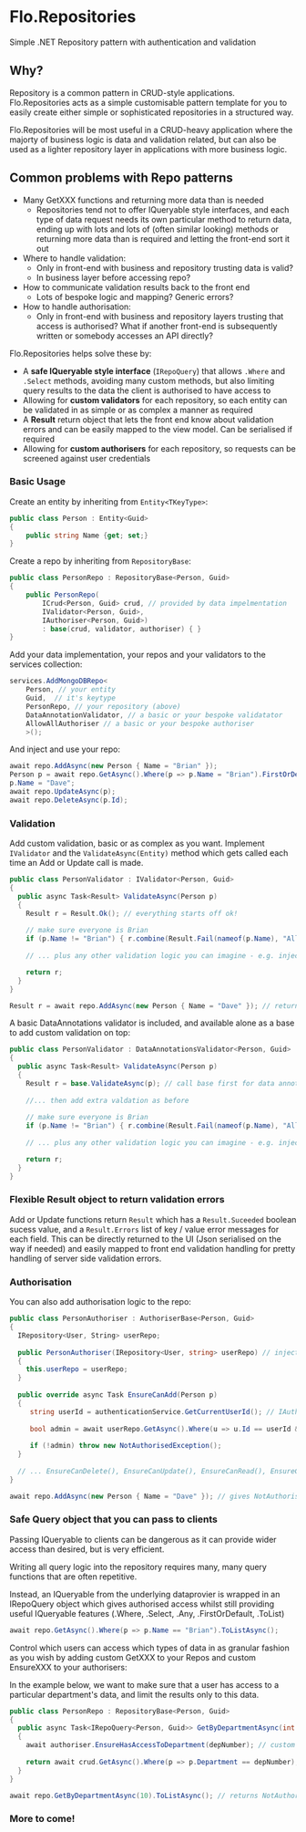 # Flo.Repositories
Simple .NET Repository pattern with authentication and validation

## Why?

Repository is a common pattern in CRUD-style applications.  Flo.Repositories acts as a simple customisable pattern
template for you to easily create either simple or sophisticated repositories in a structured way.

Flo.Repositories will be most useful in a CRUD-heavy application where the majorty of business logic is 
data and validation related, but can also be used as a lighter repository layer in applications with more
business logic.

## Common problems with Repo patterns

- Many GetXXX functions and returning more data than is needed
  - Repositories tend not to offer IQueryable style interfaces, and each type of data request needs its
  own particular method to return data, ending up with lots and lots of (often similar looking) methods or returning more
  data than is required and letting the front-end sort it out
- Where to handle validation: 
  - Only in front-end with business and repository trusting data is valid?
  - In business layer before accessing repo?
- How to communicate validation results back to the front end
  - Lots of bespoke logic and mapping?  Generic errors?
- How to handle authorisation: 
  - Only in front-end with business and repository layers trusting that access is authorised?  What if another front-end is subsequently written or somebody accesses an API directly?

Flo.Repositories helps solve these by:

- A **safe IQueryable style interface** (`IRepoQuery`) that allows `.Where` and `.Select` methods, avoiding many 
  custom methods, but also limiting query results to the data the client is authorised to have access to
- Allowing for **custom validators** for each repository, so each entity can be validated in as simple or as complex 
  a manner as required
- A **Result** return object that lets the front end know about validation errors and can be easily mapped to the view model.  Can be serialised if required
- Allowing for **custom authorisers** for each repository, so requests can be screened against user credentials

### Basic Usage

Create an entity by inheriting from `Entity<TKeyType>`:

```csharp
public class Person : Entity<Guid>
{
    public string Name {get; set;}
}
```

Create a repo by inheriting from `RepositoryBase`:

```csharp
public class PersonRepo : RepositoryBase<Person, Guid>
{
    public PersonRepo(
        ICrud<Person, Guid> crud, // provided by data impelmentation
        IValidator<Person, Guid>, 
        IAuthoriser<Person, Guid>) 
        : base(crud, validator, authoriser) { }
}
```

Add your data implementation, your repos and your validators to the services collection:

```csharp
services.AddMongoDBRepo<
    Person, // your entity
    Guid,  // it's keytype
    PersonRepo, // your repository (above)
    DataAnnotationValidator, // a basic or your bespoke validatator
    AllowAllAuthoriser // a basic or your bespoke authoriser
    >();
```

And inject and use your repo:

```csharp
await repo.AddAsync(new Person { Name = "Brian" });
Person p = await repo.GetAsync().Where(p => p.Name = "Brian").FirstOrDefaultAsync();
p.Name = "Dave";
await repo.UpdateAsync(p);
await repo.DeleteAsync(p.Id);
```

### Validation

Add custom validation, basic or as complex as you want.  Implement `IValidator` and the `ValidateAsync(Entity)` method which
gets called each time an Add or Update call is made.

```csharp
public class PersonValidator : IValidator<Person, Guid>
{
  public async Task<Result> ValidateAsync(Person p)
  {
    Result r = Result.Ok(); // everything starts off ok!
    
    // make sure everyone is Brian
    if (p.Name != "Brian") { r.combine(Result.Fail(nameof(p.Name), "All must be Brian")); }
    
    // ... plus any other validation logic you can imagine - e.g. inject other repos, run queries, etc.

    return r;
  }
}

Result r = await repo.AddAsync(new Person { Name = "Dave" }); // returns Result.Suceeded = False, Result.Errors = { { "Name", "All must be Brian" } }

```

A basic DataAnnotations validator is included, and available alone as a base to add custom validation on top:

```csharp
public class PersonValidator : DataAnnotationsValidator<Person, Guid>
{
  public async Task<Result> ValidateAsync(Person p)
  {
    Result r = base.ValidateAsync(p); // call base first for data annotations validation...
    
    //... then add extra valdation as before
    
    // make sure everyone is Brian
    if (p.Name != "Brian") { r.combine(Result.Fail(nameof(p.Name), "All must be Brian")); }
    
    // ... plus any other validation logic you can imagine - e.g. inject other repos, run queries, etc.

    return r;
  }
}
```

### Flexible Result object to return validation errors

Add or Update functions return `Result` which has a `Result.Suceeded` boolean sucess value, and a `Result.Errors` list of key / value error messages for each field.  This can be directly returned to the UI (Json serialised on the way if needed) and easily mapped to front end validation handling for pretty handling of server side validation errors.

### Authorisation

You can also add authorisation logic to the repo:

```csharp
public class PersonAuthoriser : AuthoriserBase<Person, Guid>
{
  IRepository<User, String> userRepo;
  
  public PersonAuthoriser(IRepository<User, string> userRepo) // inject a userRepo for access to userdata, but could also inject ASP.NET identity classes or anything else
  {
    this.userRepo = userRepo;
  }
  
  public override async Task EnsureCanAdd(Person p)
  {
     string userId = authenticationService.GetCurrentUserId(); // IAuthenticationService impelmented by your authentication framework to provide a hook to user identity
     
     bool admin = await userRepo.GetAsync().Where(u => u.Id == userId && u.IsAdmin == true).AnyAsync();
     
     if (!admin) throw new NotAuthorisedException();
  }
  
  // ... EnsureCanDelete(), EnsureCanUpdate(), EnsureCanRead(), EnsureCanRead(id)... extend as needed
}

await repo.AddAsync(new Person { Name = "Dave" }); // gives NotAuthorisedException if current user is not admin
```

### Safe Query object that you can pass to clients

Passing IQueryable to clients can be dangerous as it can provide wider access than desired, but is very efficient.

Writing all query logic into the repository requires many, many query functions that are often repetitive.

Instead, an IQueryable from the underlying dataprovier is wrapped in an IRepoQuery object which gives authorised access whilst still 
providing useful IQueryable features (.Where, .Select, .Any, .FirstOrDefault, .ToList)

```csharp
await repo.GetAsync().Where(p => p.Name == "Brian").ToListAsync();
```

Control which users can access which types of data in as granular fashion as you wish by adding custom GetXXX to your Repos and custom EnsureXXX to your authorisers:

In the example below, we want to make sure that a user has access to a particular department's data, and limit the 
results only to this data.

```csharp
public class PersonRepo : RepositoryBase<Person, Guid>
{
  public async Task<IRepoQuery<Person, Guid>> GetByDepartmentAsync(int depNumber)
  {
    await authoriser.EnsureHasAccessToDepartment(depNumber); // custom EnsureXXX method on PersonAuthoriser with authorisation logic
    
    return await crud.GetAsync().Where(p => p.Department == depNumber);  // where clause limits IRepoQuery results to specific authorised department
  }
}

await repo.GetByDepartmentAsync(10).ToListAsync(); // returns NotAuthorisedException if current user does not have access to department 10, by whatever logic you implement
```

### More to come!

